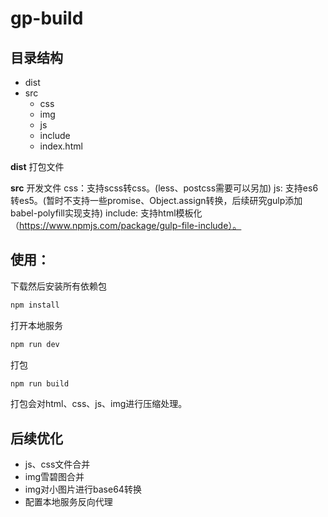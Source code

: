 # gp-build

## 目录结构
 - dist
 - src
   - css
   - img
   - js
   - include
   - index.html

**dist**
打包文件

**src**
开发文件
css：支持scss转css。(less、postcss需要可以另加)
js: 支持es6转es5。(暂时不支持一些promise、Object.assign转换，后续研究gulp添加babel-polyfill实现支持)
include: 支持html模板化（https://www.npmjs.com/package/gulp-file-include）。

## 使用：
下载然后安装所有依赖包
```js
npm install
```
打开本地服务
```js
npm run dev
```

打包
```js
npm run build
```
打包会对html、css、js、img进行压缩处理。

## 后续优化
- js、css文件合并
- img雪碧图合并
- img对小图片进行base64转换
- 配置本地服务反向代理




